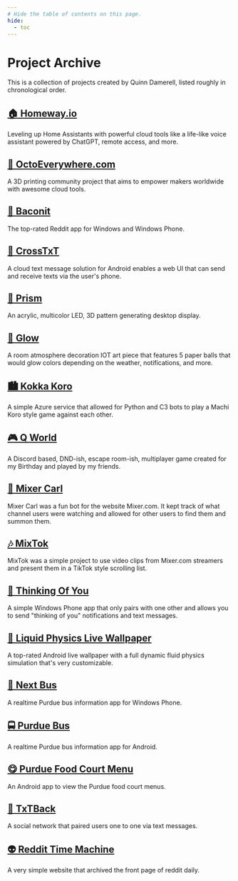 ```yaml
---
# Hide the table of contents on this page.
hide:
  - toc
---
```


# Project Archive

This is a collection of projects created by Quinn Damerell, listed roughly in chronological order.

## [🏠 Homeway.io](./homeway.md)
Leveling up Home Assistants with powerful cloud tools like a life-like voice assistant powered by ChatGPT, remote access, and more.

## [🚀 OctoEverywhere.com](./octoeverywhere.md)
A 3D printing community project that aims to empower makers worldwide  with awesome cloud tools.

## [🥓 Baconit](./baconit.md)
The top-rated Reddit app for Windows and Windows Phone.

## [📲 CrossTxT](./baconit.md)
A cloud text message solution for Android enables a web UI that can send and receive texts via the user's phone.

## [🌈 Prism](./prism.md)
An acrylic, multicolor LED, 3D pattern generating desktop display.

## [🔵 Glow](./glow.md)
A room atmosphere decoration IOT art piece that features 5 paper balls that would glow colors depending on the weather, notifications, and more.

## [🏙️ Kokka Koro](./kokka-koro.md)
A simple Azure service that allowed for Python and C3 bots to play a Machi Koro style game against each other.

## [🎮 Q World](./qworld.md)
A Discord based, DND-ish, escape room-ish, multiplayer game created for my Birthday and played by my friends.

## [🙊 Mixer Carl](./mixer-carl.md)
Mixer Carl was a fun bot for the website Mixer.com. It kept track of what channel users were watching and allowed for other users to find them and summon them.

## [🎶 MixTok](./mix-tok.md)
MixTok was a simple project to use video clips from Mixer.com streamers and present them in a TikTok style scrolling list.

## [💖 Thinking Of You](./baconit.md)
A simple Windows Phone app that only pairs with one other and allows you to send "thinking of you" notifications and text messages.

## [🧪 Liquid Physics Live Wallpaper](./baconit.md)
A top-rated Android live wallpaper with a full dynamic fluid physics simulation that's very customizable.

## [🚌 Next Bus](./baconit.md)
A realtime Purdue bus information app for Windows Phone.

## [🚍 Purdue Bus](./baconit.md)
A realtime Purdue bus information app for Android.

## [😋 Purdue Food Court Menu](./baconit.md)
An Android app to view the Purdue food court menus.

## [💬 TxTBack](./txtback.md)
A social network that paired users one to one via text messages.

## [👽 Reddit Time Machine](./reddit-time-machine.md)
A very simple website that archived the front page of reddit daily.